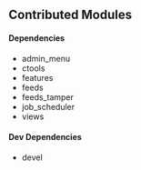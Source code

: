 ## Contributed Modules

#### Dependencies
- admin_menu
- ctools
- features
- feeds
- feeds_tamper
- job_scheduler
- views

#### Dev Dependencies
- devel
